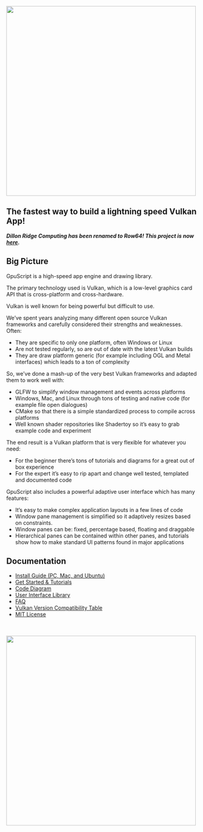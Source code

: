 <br>
<img src="Doc/images/GPUscript.png" width="500">

## The fastest way to build a lightning speed Vulkan App!



***Dillon Ridge Computing has been renamed to Row64! This project is now [here](https://github.com/Row64/GPU-Script).***




## **Big Picture**

GpuScript is a high-speed app engine and drawing library.

The primary technology used is Vulkan, which is a low-level graphics card API that is cross-platform and cross-hardware.

Vulkan is well known for being powerful but difficult to use.

We’ve spent years analyzing many different open source Vulkan frameworks and carefully considered their strengths and weaknesses.  Often:

* They are specific to only one platform, often Windows or Linux
* Are not tested regularly, so are out of date with the latest Vulkan builds
* They are draw platform generic (for example including OGL and Metal interfaces) which leads to a ton of complexity

So, we’ve done a mash-up of the very best Vulkan frameworks and adapted them to work well with:

* GLFW to simplify window management and events across platforms
* Windows, Mac, and Linux through tons of testing and native code (for example file open dialogues)
* CMake so that there is a simple standardized process to compile across platforms
* Well known shader repositories like Shadertoy so it’s easy to grab example code and experiment

The end result is a Vulkan platform that is very flexible for whatever you need:
* For the beginner there’s tons of tutorials and diagrams for a great out of box experience
* For the expert it’s easy to rip apart and change well tested, templated and documented code

GpuScript also includes a powerful adaptive user interface which has many features:

* It’s easy to make complex application layouts in a few lines of code
* Window pane management is simplified so it adaptively resizes based on constraints.
* Window panes can be: fixed, percentage based, floating and draggable
* Hierarchical panes can be contained within other panes, and tutorials show how to make standard UI patterns found in major applications


## **Documentation**

* [Install Guide (PC, Mac, and Ubuntu)](Doc/Install_Notes_Index.md)
* [Get Started & Tutorials](Doc/Tutorials_Index.md)
* [Code Diagram](Doc/Code_Big_Picture_Diagram.pdf)
* [User Interface Library](Doc/UILib_Starting_Functions.md)
* [FAQ](Doc/FAQ.md)
* [Vulkan Version Compatibility Table](Doc/Vulkan_Compatibility.md)
* [MIT License](LICENSE.txt)


<br><br>
<img src="Doc/images/DRComputing.png" width="500">
